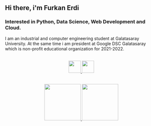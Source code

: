 ## Hi there, i'm Furkan Erdi

### Interested in Python, Data Science, Web Development and Cloud.

I am an industrial and computer engineering student at Galatasaray University. At the same time i am president at Google DSC Galatasaray which is non-profit educational organization for 2021-2022.

<br>

<div align="center">
  <a href="https://www.linkedin.com/in/furkanerdi/">
    <img src="https://user-images.githubusercontent.com/54884571/148623846-e4be82b7-0e70-49d0-8fee-e704228b2dcd.png" height="40"/>
  </a>
  <a href="https://twitter.com/erdthebard">
    <img src="https://user-images.githubusercontent.com/54884571/148623677-41599897-6bff-4283-b3e3-b120ad3683d2.png" height="40"/>
  </a>
</div>

<br>
<br>

<div align="center">
  <a href="https://github.com/helizac">
    <img src="https://github-readme-stats.vercel.app/api/top-langs/?username=helizac&layout=compact&theme=dark" height="120"/>
  </a>
  <a href="https://github.com/helizac/Classic-Cipher-Algorithms">
    <img src="https://github-readme-stats.vercel.app/api/pin/?username=helizac&repo=Classic-Cipher-Algorithms&layout=compact&theme=dark" height="120"/>
  </a>
</div>
